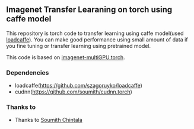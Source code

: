 ## Imagenet Transfer Learaning on torch using caffe model

This repository is torch code to transfer learning using caffe model(used [loadcaffe](https://github.com/szagoruyko/loadcaffe)). You can make good performance using small amount of data if you fine tuning or transfer learning using pretrained model.

This code is based on [imagenet-multiGPU.torch](https://github.com/soumith/imagenet-multiGPU.torch).

### Dependencies
- loadcaffe(https://github.com/szagoruyko/loadcaffe)
- cudnn(https://github.com/soumith/cudnn.torch)

### Thanks to
- Thanks to [Soumith Chintala](https://github.com/soumith)

